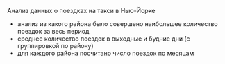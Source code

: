 Анализ данных о поездках на такси в Нью-Йорке
- анализ из какого района было совершено наибольшее количество поездок за весь период
- среднее количество поездок в выходные и будние дни (с группировкой по району)
- для каждого района посчитано число поездок по месяцам 
